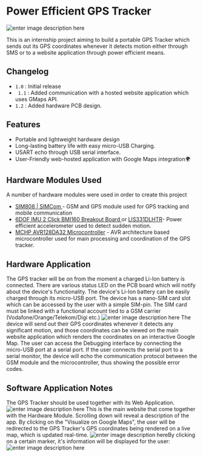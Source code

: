 ﻿

# Power Efficient GPS Tracker

![enter image description here](https://upload.wikimedia.org/wikipedia/commons/thumb/9/99/Microchip_logo.svg/2560px-Microchip_logo.svg.png)

This is an internship project aiming to build a portable GPS Tracker which sends out its GPS coordinates whenever it detects motion either through SMS or to a website application through power efficient means.
## Changelog
-  `1.0`  : Initial release
- ` 1.1` : Added communication with a hosted website application which uses GMaps API.
- `1.2` :   Added hardware PCB design.

## Features

- Portable and lightweight hardware design
- Long-lasting battery life with easy  micro-USB Charging.
- USART echo through USB serial interface.
- User-Friendly web-hosted application with Google Maps integration🌍



## Hardware Modules Used

A number of hardware modules were used in order to create this project

-  [SIM808 | SIMCom ](https://simcom.ee/modules/gsm-gprs-gnss/sim808/) - GSM and GPS module used for GPS tracking and mobile communication
- [6DOF IMU 2 Click BMI160 Breakout Board  ](https://www.mikroe.com/6dof-imu-2-click)  or [LIS331DLHTR](https://www.st.com/en/mems-and-sensors/lis331dlh.html)- Power efficient accelerometer used to detect sudden motion.
- [MCHP AVR128DA32 Microcontroller](https://www.microchip.com/en-us/product/AVR128DA32/) - AVR architecture based microcontroller used for main processing and coordination of the GPS tracker.

## Hardware Application 

The GPS tracker will be on from the moment a charged Li-Ion battery is connected. There are various status LED on the PCB board which will notify about the device's functionality. The device's Li-Ion battery can be easily charged through its micro-USB port.
The device has a nano-SIM card slot which can be accessed by the user with a simple SIM-pin. The SIM card must be linked with a functional account tied  to a GSM carrier (Vodafone/Orange/Telekom/Digi etc.) 
![enter image description here](https://i.ibb.co/y50n0cr/Untitled.png)
The device will send out their GPS coordinates whenever it detects any significant motion, and those coordinates can be viewed on the main website application which renders the coordinates on an interactive Google Map.
The user can access the Debugging interface by connecting the micro-USB port at a serial port. If the user connects the serial port to a serial monitor, the device will echo the communication protocol between the GSM module and the microcontroller, thus showing the possible error codes.

## Software Application Notes
The GPS Tracker should be used together with its Web Application.![enter image description here](https://i.ibb.co/PtLpG2C/chrome-PXRp-KR6-M88.png)
This is the main website that come together  with the Hardware Module. Scrolling down will reveal a description of the app. By clicking on the "Visualize on Google Maps", the user will be redirected to the GPS Tracker's GPS coordinates being rendered on a live map, which is updated real-time.
![enter image description here](https://i.ibb.co/HVSjD8G/chrome-i-QXM0a-Tv-XF.png)By clicking on a certain marker, it's information will be displayed for the user:
![enter image description here](https://i.ibb.co/Mfm04rn/chrome-5-ICZ2-XO1-Jy.png)

